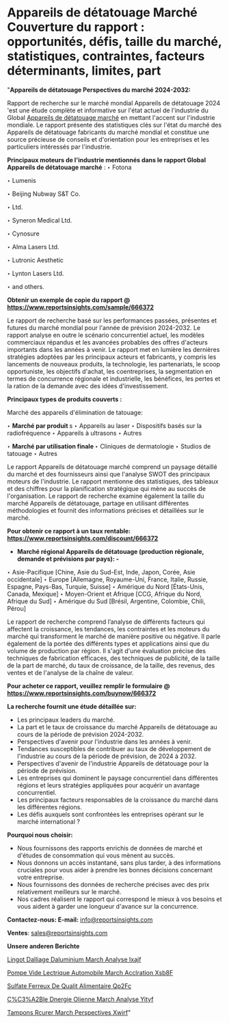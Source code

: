 # Appareils de détatouage Marché Couverture du rapport : opportunités, défis, taille du marché, statistiques, contraintes, facteurs déterminants, limites, part

  "<strong>Appareils de détatouage Perspectives du marché 2024-2032:</strong>

Rapport de recherche sur le marché mondial Appareils de détatouage 2024 'est une étude complète et informative sur l'état actuel de l'industrie du Global <a href=https://www.reportsinsights.com/sample/666372>Appareils de détatouage marché</a> en mettant l'accent sur l'industrie mondiale. Le rapport présente des statistiques clés sur l'état du marché des Appareils de détatouage fabricants du marché mondial et constitue une source précieuse de conseils et d'orientation pour les entreprises et les particuliers intéressés par l'industrie.

<strong>Principaux moteurs de l'industrie mentionnés dans le rapport Global Appareils de détatouage marché</strong> :
‣ Fotona

‣ Lumenis

‣ Beijing Nubway S&T Co.

‣ Ltd.

‣ Syneron Medical Ltd.

‣ Cynosure

‣ Alma Lasers Ltd.

‣ Lutronic Aesthetic

‣ Lynton Lasers Ltd.

‣ and others.

<strong>Obtenir un exemple de copie du rapport @ <a href=https://www.reportsinsights.com/sample/666372>https://www.reportsinsights.com/sample/666372</a></strong>

Le rapport de recherche basé sur les performances passées, présentes et futures du marché mondial pour l'année de prévision 2024-2032. Le rapport analyse en outre le scénario concurrentiel actuel, les modèles commerciaux répandus et les avancées probables des offres d'acteurs importants dans les années à venir. Le rapport met en lumière les dernières stratégies adoptées par les principaux acteurs et fabricants, y compris les lancements de nouveaux produits, la technologie, les partenariats, le scoop opportuniste, les objectifs d'achat, les coentreprises, la segmentation en termes de concurrence régionale et industrielle, les bénéfices, les pertes et la ration de la demande avec des idées d'investissement.

<strong>Principaux types de produits couverts :</strong>

Marché des appareils d'élimination de tatouage:

‣  <strong> Marché par produit </strong> s
‣ Appareils au laser
‣ Dispositifs basés sur la radiofréquence
‣ Appareils à ultrasons
‣ Autres

‣  <strong> <strong> Marché par utilisation finale </strong> </strong>
‣ Cliniques de dermatologie
‣ Studios de tatouage
‣ Autres

Le rapport Appareils de détatouage marché comprend un paysage détaillé du marché et des fournisseurs ainsi que l'analyse SWOT des principaux moteurs de l'industrie. Le rapport mentionne des statistiques, des tableaux et des chiffres pour la planification stratégique qui mène au succès de l'organisation. Le rapport de recherche examine également la taille du marché Appareils de détatouage, partage en utilisant différentes méthodologies et fournit des informations précises et détaillées sur le marché.

<strong>Pour obtenir ce rapport à un taux rentable: <a href=https://www.reportsinsights.com/discount/666372>https://www.reportsinsights.com/discount/666372</a></strong>
<ul>
  <li><strong>Marché régional Appareils de détatouage (production régionale, demande et prévisions par pays): -</strong></li>
</ul>
‣ Asie-Pacifique [Chine, Asie du Sud-Est, Inde, Japon, Corée, Asie occidentale]
‣ Europe [Allemagne, Royaume-Uni, France, Italie, Russie, Espagne, Pays-Bas, Turquie, Suisse]
‣ Amérique du Nord [États-Unis, Canada, Mexique]
‣ Moyen-Orient et Afrique [CCG, Afrique du Nord, Afrique du Sud]
‣ Amérique du Sud [Brésil, Argentine, Colombie, Chili, Pérou]

Le rapport de recherche comprend l’analyse de différents facteurs qui affectent la croissance, les tendances, les contraintes et les moteurs du marché qui transforment le marché de manière positive ou négative. Il parle également de la portée des différents types et applications ainsi que du volume de production par région. Il s'agit d'une évaluation précise des techniques de fabrication efficaces, des techniques de publicité, de la taille de la part de marché, du taux de croissance, de la taille, des revenus, des ventes et de l'analyse de la chaîne de valeur.

<strong>Pour acheter ce rapport, veuillez remplir le formulaire @   <a href=https://www.reportsinsights.com/buynow/666372>https://www.reportsinsights.com/buynow/666372</a></strong>

<strong>La recherche fournit une étude détaillée sur:</strong>
<ul>
  <li>Les principaux leaders du marché.</li>
  <li>La part et le taux de croissance du marché Appareils de détatouage au cours de la période de prévision 2024-2032.</li>
  <li>Perspectives d'avenir pour l'industrie dans les années à venir.</li>
  <li>Tendances susceptibles de contribuer au taux de développement de l'industrie au cours de la période de prévision, de 2024 à 2032.</li>
  <li>Perspectives d'avenir de l'industrie Appareils de détatouage pour la période de prévision.</li>
  <li>Les entreprises qui dominent le paysage concurrentiel dans différentes régions et leurs stratégies appliquées pour acquérir un avantage concurrentiel.</li>
  <li>Les principaux facteurs responsables de la croissance du marché dans les différentes régions.</li>
  <li>Les défis auxquels sont confrontées les entreprises opérant sur le marché international ?</li>
</ul>
<strong>Pourquoi nous choisir:</strong>
<ul>
  <li>Nous fournissons des rapports enrichis de données de marché et d'études de consommation qui vous mènent au succès.</li>
  <li>Nous donnons un accès instantané, sans plus tarder, à des informations cruciales pour vous aider à prendre les bonnes décisions concernant votre entreprise.</li>
  <li>Nous fournissons des données de recherche précises avec des prix relativement meilleurs sur le marché.</li>
  <li>Nos cadres réalisent le rapport qui correspond le mieux à vos besoins et vous aident à garder une longueur d'avance sur la concurrence.</li>
</ul>
<strong>Contactez-nous:
</strong><strong>E-mail:</strong> <a href=mailto:info@reportsinsights.com>info@reportsinsights.com</a>

<strong>Ventes</strong>: <a href=mailto:sales@reportsinsights.com>sales@reportsinsights.com</a>

<strong>Unsere anderen Berichte</strong>

<a href=https://www.linkedin.com/pulse/lingot-dalliage-daluminium-march%C3%A9-analyse-ixajf/>Lingot Dalliage Daluminium March Analyse Ixajf</a>

<a href=https://www.linkedin.com/pulse/pompe-%C3%A0-vide-%C3%A9lectrique-automobile-march%C3%A9-acc%C3%A9l%C3%A9ration-xsb8f/>Pompe  Vide Lectrique Automobile March Acclration Xsb8F</a>

<a href=https://www.linkedin.com/pulse/sulfate-ferreux-de-qualit%C3%A9-alimentaire-qp2fc/>Sulfate Ferreux De Qualit Alimentaire Qp2Fc</a>

<a href=https://www.linkedin.com/pulse/c%C3%A2ble-d%C3%A9nergie-%C3%A9olienne-march%C3%A9-analyse-yityf/>C%C3%A2Ble Dnergie Olienne March Analyse Yityf</a>

<a href=https://www.linkedin.com/pulse/tampons-%C3%A0-r%C3%A9curer-march%C3%A9-perspectives-xwirf/>Tampons  Rcurer March Perspectives Xwirf</a>"
